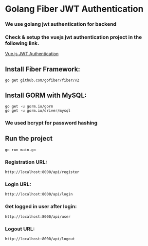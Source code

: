 # Golang Fiber JWT Authentication

### We use golang jwt authentication for backend
### Check & setup the vuejs jwt authentication project in the following link.
[Vue.js JWT Authentication](https://github.com/RakibSiddiquee/vuejs-jwt-auth) 

## Install Fiber Framework:
```
go get github.com/gofiber/fiber/v2
```

## Install GORM with MySQL:
```
go get -u gorm.io/gorm
go get -u gorm.io/driver/mysql
```

### We used bcrypt for password hashing

## Run the project
```
go run main.go
```

### Registration URL:
```
http://localhost:8000/api/register
```

### Login URL:
```
http://localhost:8000/api/login
```

### Get logged in user after login:
```
http://localhost:8000/api/user
```

### Logout URL:
```
http://localhost:8000/api/logout
```



